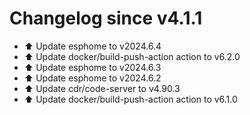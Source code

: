 # Changelog since v4.1.1
- ⬆️ Update esphome to v2024.6.4 
- ⬆️ Update docker/build-push-action action to v6.2.0 
- ⬆️ Update esphome to v2024.6.3 
- ⬆️ Update esphome to v2024.6.2 
- ⬆️ Update cdr/code-server to v4.90.3 
- ⬆️ Update docker/build-push-action action to v6.1.0 
